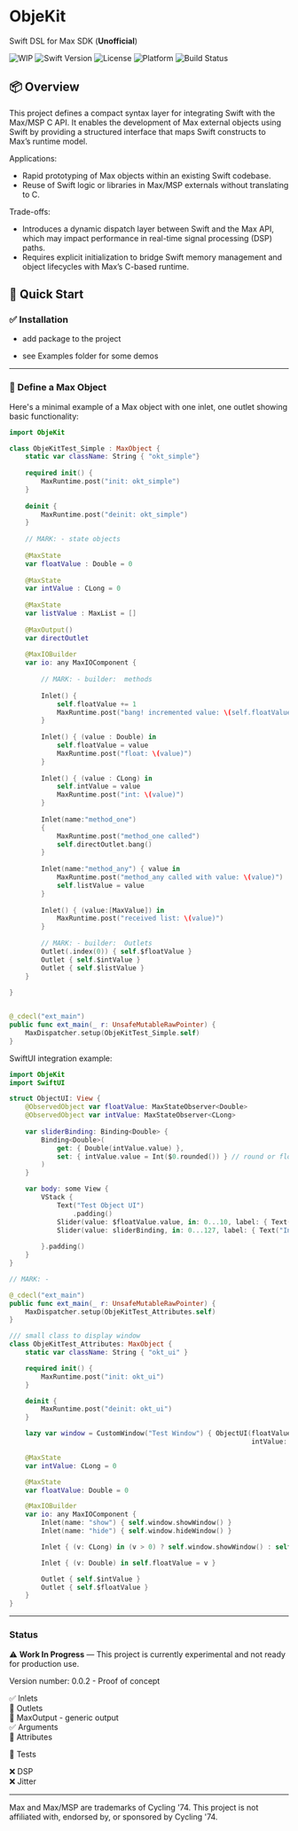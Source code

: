 # ObjeKit

Swift DSL for Max SDK (**Unofficial**)

![WIP](https://img.shields.io/badge/status-WIP-yellow.svg)
![Swift Version](https://img.shields.io/badge/swift-5.9-orange.svg)
![License](https://img.shields.io/badge/license-MIT-blue.svg)
![Platform](https://img.shields.io/badge/platform-macOS%2011%2B-lightgrey.svg)
![Build Status](https://github.com/njazz/ObjeKit/actions/workflows/swift.yml/badge.svg)

## 📦 Overview

This project defines a compact syntax layer for integrating Swift with the Max/MSP C API. It enables the development of Max external objects using Swift by providing a structured interface that maps Swift constructs to Max’s runtime model.

Applications:

- Rapid prototyping of Max objects within an existing Swift codebase.
- Reuse of Swift logic or libraries in Max/MSP externals without translating to C.

Trade-offs:

- Introduces a dynamic dispatch layer between Swift and the Max API, which may impact performance in real-time signal processing (DSP) paths.
- Requires explicit initialization to bridge Swift memory management and object lifecycles with Max’s C-based runtime.
## 🧪 Quick Start

### ✅ Installation

- add package to the project

- see Examples folder for some demos

---

### 👾 Define a Max Object

Here's a minimal example of a Max object with one inlet, one outlet showing basic functionality:

```swift
import ObjeKit

class ObjeKitTest_Simple : MaxObject {
    static var className: String { "okt_simple"}
    
    required init() {
        MaxRuntime.post("init: okt_simple")
    }
    
    deinit {
        MaxRuntime.post("deinit: okt_simple")
    }
    
    // MARK: - state objects
    
    @MaxState
    var floatValue : Double = 0
    
    @MaxState
    var intValue : CLong = 0
    
    @MaxState
    var listValue : MaxList = []
    
    @MaxOutput()
    var directOutlet
    
    @MaxIOBuilder
    var io: any MaxIOComponent {
        
        // MARK: - builder:  methods
        
        Inlet() {
            self.floatValue += 1
            MaxRuntime.post("bang! incremented value: \(self.floatValue)")
        }
        
        Inlet() { (value : Double) in
            self.floatValue = value
            MaxRuntime.post("float: \(value)")
        }
        
        Inlet() { (value : CLong) in
            self.intValue = value
            MaxRuntime.post("int: \(value)")
        }
        
        Inlet(name:"method_one")
        {
            MaxRuntime.post("method_one called")
            self.directOutlet.bang()
        }
                
        Inlet(name:"method_any") { value in
            MaxRuntime.post("method_any called with value: \(value)")
            self.listValue = value
        }
        
        Inlet() { (value:[MaxValue]) in
            MaxRuntime.post("received list: \(value)")
        }
        
        // MARK: - builder:  Outlets
        Outlet(.index(0)) { self.$floatValue }
        Outlet { self.$intValue }
        Outlet { self.$listValue }
    }
    
}


@_cdecl("ext_main")
public func ext_main(_ r: UnsafeMutableRawPointer) {
    MaxDispatcher.setup(ObjeKitTest_Simple.self)
}
```

SwiftUI integration example:
```swift
import ObjeKit
import SwiftUI

struct ObjectUI: View {
    @ObservedObject var floatValue: MaxStateObserver<Double>
    @ObservedObject var intValue: MaxStateObserver<CLong>
    
    var sliderBinding: Binding<Double> {
        Binding<Double>(
            get: { Double(intValue.value) },
            set: { intValue.value = Int($0.rounded()) } // round or floor depending on needs
        )
    }

    var body: some View {
        VStack {
            Text("Test Object UI")
                .padding()
            Slider(value: $floatValue.value, in: 0...10, label: { Text("Float Value") }, minimumValueLabel: { Text("0") }, maximumValueLabel: { Text("10") })
            Slider(value: sliderBinding, in: 0...127, label: { Text("Int Value") }, minimumValueLabel: { Text("0") }, maximumValueLabel: { Text("127") } )
            
        }.padding()
    }
}

// MARK: -

@_cdecl("ext_main")
public func ext_main(_ r: UnsafeMutableRawPointer) {
    MaxDispatcher.setup(ObjeKitTest_Attributes.self)
}

/// small class to display window
class ObjeKitTest_Attributes: MaxObject {
    static var className: String { "okt_ui" }

    required init() {
        MaxRuntime.post("init: okt_ui")
    }

    deinit {
        MaxRuntime.post("deinit: okt_ui")
    }

    lazy var window = CustomWindow("Test Window") { ObjectUI(floatValue: MaxStateObserver(self.$floatValue),
                                                             intValue: MaxStateObserver(self.$intValue)) }

    @MaxState
    var intValue: CLong = 0

    @MaxState
    var floatValue: Double = 0

    @MaxIOBuilder
    var io: any MaxIOComponent {
        Inlet(name: "show") { self.window.showWindow() }
        Inlet(name: "hide") { self.window.hideWindow() }

        Inlet { (v: CLong) in (v > 0) ? self.window.showWindow() : self.window.hideWindow() }

        Inlet { (v: Double) in self.floatValue = v }

        Outlet { self.$intValue }
        Outlet { self.$floatValue }
    }
}
```

---

### Status

⚠️ **Work In Progress** — This project is currently experimental and not ready for production use.

Version number: 0.0.2 - Proof of concept
  
✅ Inlets  
🔄 Outlets  
🔄 MaxOutput - generic output  
✅ Arguments  
🔄 Attributes  

🔄 Tests

❌ DSP  
❌ Jitter  

---


Max and Max/MSP are trademarks of Cycling '74. This project is not affiliated with, endorsed by, or sponsored by Cycling '74.
